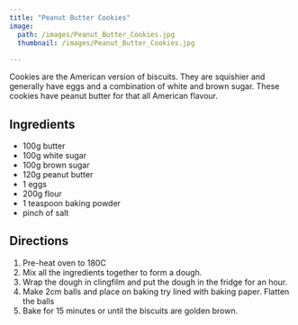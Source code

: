```yaml
---
title: "Peanut Butter Cookies"
image: 
  path: /images/Peanut_Butter_Cookies.jpg
  thumbnail: /images/Peanut_Butter_Cookies.jpg
  
---
```


Cookies are the American version of biscuits. They are squishier and generally have eggs and a combination of white and brown sugar. These cookies have peanut butter for that all American flavour.

## Ingredients

* 100g butter
* 100g white sugar
* 100g brown sugar
* 120g peanut butter
* 1 eggs 
* 200g flour 
* 1 teaspoon baking powder
* pinch of salt

## Directions

1. Pre-heat oven to 180C 
2. Mix all the ingredients together to form a dough.
3. Wrap the dough in clingfilm and put the dough in the fridge for an hour.
4. Make 2cm balls and place on baking try lined with baking paper. Flatten the balls
5. Bake for 15 minutes or until the biscuits are golden brown.